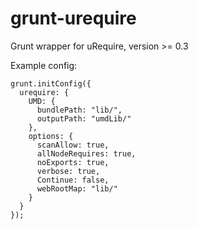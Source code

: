 grunt-urequire
==============

Grunt wrapper for uRequire, version >= 0.3

Example config:

    grunt.initConfig({
      urequire: {
        UMD: {
          bundlePath: "lib/",
          outputPath: "umdLib/"
        },
        options: {
          scanAllow: true,
          allNodeRequires: true,
          noExports: true,
          verbose: true,
          Continue: false,
          webRootMap: "lib/"
        }
      }
    });

